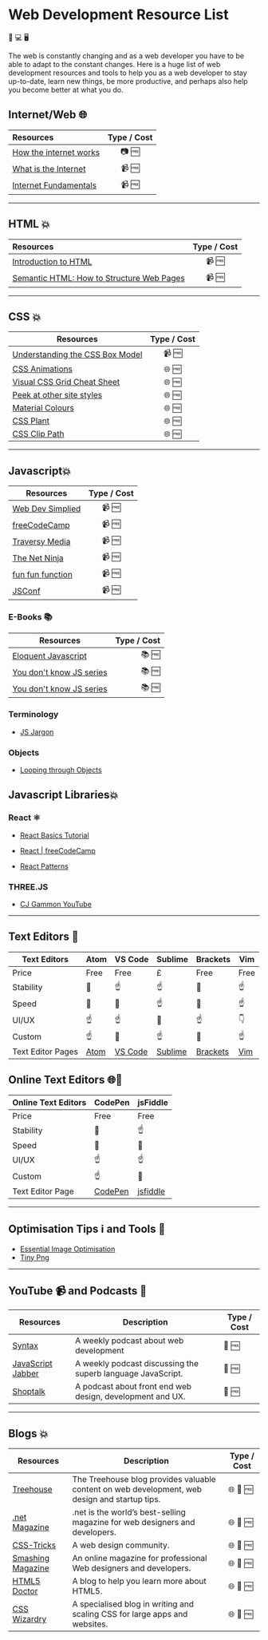 # Web Development Resource List

📱 💻 🖥️

The web is constantly changing and as a web developer you have to be able to adapt to the constant changes.
Here is a huge list of web development resources and tools to help you as a web developer to stay up-to-date,
learn new things, be more productive, and perhaps also help you become better at what you do.

## Internet/Web 🌐

| Resources                                                                                              | Type / Cost |
| :------------------------------------------------------------------------------------------------------|:-----------:|
| [How the internet works](https://www.helloitsliam.com/2014/12/20/how-the-internet-works-infographic/)  | 📷 🆓       |
| [What is the Internet](https://www.youtube.com/watch?v=Dxcc6ycZ73M)                                    | 📹 🆓       |
| [Internet Fundamentals](http://internetfundamentals.com/)                                              | 📹 🆓       |

---

## HTML 💥

| Resources                                                                                                                     | Type / Cost  |
| :---------------------------------------------------------------------------------------------------------------------------- |:------------:|
| [Introduction to HTML](https://scrimba.com/g/ghtml)                                                                           | 📹 🆓        |
| [Semantic HTML: How to Structure Web Pages](https://webdesign.tutsplus.com/courses/semantic-html-how-to-structure-web-pages)  | 📹 🆓        |

---

## CSS 💥

| Resources                                                                                                 | Type / Cost |
| --------------------------------------------------------------------------------------------------------- |:-----------:|
| [Understanding the CSS Box Model](https://webdesign.tutsplus.com/courses/understanding-the-css-box-model) | 📹 🆓       |
| [CSS Animations](http://animista.net/)                                                                    | 🌐 🆓       |
| [Visual CSS Grid Cheat Sheet](http://grid.malven.co/)                                                     | 🌐 🆓       |
| [Peek at other site styles](http://stylifyme.com/)                                                        | 🌐 🆓       |
| [Material Colours](https://www.materialui.co/colors)                                                      | 🌐 🆓       |
| [CSS Plant](http://www.cssplant.com/)                                                                     | 🌐 🆓       |
| [CSS Clip Path](https://bennettfeely.com/clippy/)                                                         | 🌐 🆓       |

---

## Javascript💥

| Resources                                                                    | Type / Cost |
| -----------------------------------------------------------------------------|:-----------:|
| [Web Dev Simplied](https://www.youtube.com/channel/UCFbNIlppjAuEX4znoulh0Cw) | 📹 🆓      |
| [freeCodeCamp](https://www.youtube.com/channel/UC8butISFwT-Wl7EV0hUK0BQ)     | 📹 🆓      |
| [Traversy Media](https://www.youtube.com/channel/UC8butISFwT-Wl7EV0hUK0BQ)   | 📹 🆓      |
| [The Net Ninja](https://www.youtube.com/channel/UCW5YeuERMmlnqo4oq8vwUpg)    | 📹 🆓      |
| [fun fun function](https://www.youtube.com/channel/UCO1cgjhGzsSYb1rsB4bFe4Q) | 📹 🆓      |
| [JSConf](https://www.youtube.com/channel/UCzoVCacndDCfGDf41P-z0iA)           | 📹 🆓      |

### E-Books 📚

| Resources                                                              | Type / Cost |
| ---------------------------------------------------------------------- |------------:|
| [Eloquent Javascript](http://eloquentjavascript.net/)                  | 📚 🆓       |
| [You don't know JS series](https://github.com/getify/You-Dont-Know-JS) | 📚 🆓       |
| [You don't know JS series](https://github.com/getify/You-Dont-Know-JS) | 📚 🆓       |

### Terminology

* [JS Jargon](http://jargon.js.org/)

### Objects

* [Looping through Objects](https://zellwk.com/blog/looping-through-js-objects/)

## Javascript Libraries💥

### React ⚛️

* [React Basics Tutorial](https://scrimba.com/g/glearnreact)
* [React | freeCodeCamp](https://learn.freecodecamp.org/front-end-libraries/react)

* [React Patterns](https://reactpatterns.com/)

### THREE.JS

* [CJ Gammon YouTube](https://www.youtube.com/channel/UCFbkyvvsEQn7AmQO6_G5J-A)

---

## Text Editors 📄

| Text Editors      | Atom                     | VS Code                                   | Sublime                                   | Brackets                       | Vim                         |
|-------------------|--------------------------|-------------------------------------------|-------------------------------------------|--------------------------------|-----------------------------|
| Price             | Free                     | Free                                      |  £                                        | Free                           | Free                        |
| Stability         | 👊                       | ☝️                                        | ☝️                                       | 👊                             | ☝️                          |
| Speed             | 👊                       | 👊                                        | ☝️                                       | 👊                             | ☝️                          |
| UI/UX             | ☝️                       | ☝️                                        | 👊                                       | ☝️                             | 👇                          |
| Custom            | ☝️                       | 👊                                        | ☝️                                       | 👊                             | ☝️                          |
| Text Editor Pages | [Atom](https://atom.io/) | [VS Code](https://code.visualstudio.com/) | [Sublime](https://www.sublimetext.com/3) | [Brackets](http://brackets.io/) | [Vim](https://www.vim.org/) |

## Online Text Editors 🌐📄

| Online Text Editors | CodePen                         | jsFiddle                          |
|---------------------|---------------------------------|-----------------------------------|
| Price               | Free                            | Free                              |
| Stability           | 👊                              | ☝️                                |
| Speed               | 👊                              | 👊                                |
| UI/UX               | ☝️                              | ☝️                                |
| Custom              | ☝️                              | 👊                                |
| Text Editor Page    | [CodePen ](https://codepen.io/) | [jsfiddle](https://jsfiddle.net/) |

---

## Optimisation Tips ℹ️ and Tools 🔨

* [Essential Image Optimisation](https://images.guide/)
* [Tiny Png](https://tinypng.com/)

---

## YouTube 📹 and Podcasts 🎵

| Resources                                         | Description                                                 | Type / Cost |
|---------------------------------------------------|-------------------------------------------------------------|-------------|
|[Syntax](https://syntax.fm/)                       | A weekly podcast about web development                      | 🎵 🆓       |
|[JavaScript Jabber](https://devchat.tv/js-jabber/) | A weekly podcast discussing the superb language JavaScript. | 🎵 🆓       |
|[Shoptalk](https://shoptalkshow.com)               | A podcast about front end web design, development and UX.   | 🎵 🆓       |

---

## Blogs 💥

| Resources                                 | Description                                                                                  | Type / Cost |
|-------------------------------------------|----------------------------------------------------------------------------------------------|-------------|
|[Treehouse](https://blog.teamtreehouse.com)| The Treehouse blog provides valuable content on web development, web design and startup tips.| 🌐 📜 🆓   |
|[.net Magazine](https://www.creativebloq.com/net-magazine)| .net is the world’s best-selling magazine for web designers and developers.   | 🌐 📜 🆓   |
|[CSS-Tricks](https://css-tricks.com)| A web design community.                                                                             | 🌐 📜 🆓   |
|[Smashing Magazine](https://www.smashingmagazine.com/)| An online magazine for professional Web designers and developers.                 | 🌐 📜 🆓   |
|[HTML5 Doctor](http://html5doctor.com/)| A blog to help you learn more about HTML5.                                                       | 🌐 📜 🆓   |
|[CSS Wizardry](https://csswizardry.com)| A specialised blog in writing and scaling CSS for large apps and websites.                       | 🌐 📜 🆓   |